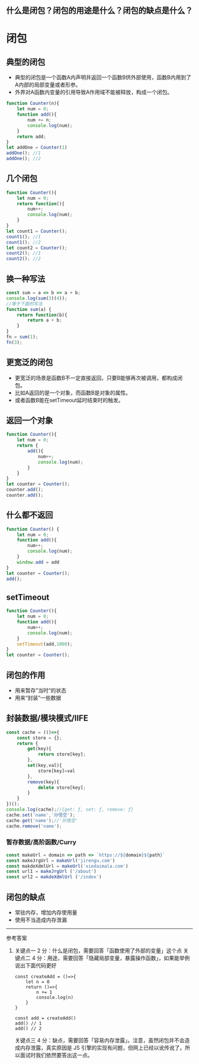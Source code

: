 ## 什么是闭包？闭包的用途是什么？闭包的缺点是什么？

# 闭包

## 典型的闭包

- 典型的闭包是一个函数A内声明并返回一个函数B供外部使用，函数B内用到了A内部的局部变量或者形参。
- 外界对A函数内变量的引用导致A作用域不能被释放，构成一个闭包。

```js
function Counter(n){
    let num = 0;
    function add(){
        num += n;
        console.log(num);
    }
    return add;
}
let addOne = Counter(1)
addOne(); //1
addOne(); //2
```

## 几个闭包

```js
function Counter(){
    let num = 0;
    return function(){
        num++;
        console.log(num);
    }
}
let count1 = Counter();
count1(); //1
count1(); //2
let count2 = Counter();
count2(); //1
count2(); //2
```

## 换一种写法

```js
const sum = a => b => a + b;
console.log(sum(3)(4));
//等于下面的写法
function sum(a) {
    return function(b){
        return a + b;
    }
}
fn = sum(1);
fn(3);
```



## 更宽泛的闭包

- 更宽泛的场景是函数B不一定直接返回，只要B能够再次被调用，都构成闭包。
- 比如A返回的是一个对象，而函数B是对象的属性。
- 或者函数B能在setTimeout延时结束时的触发。

## 返回一个对象

```js
function Counter(){
    let num = 0;
    return {
        add(){
            num++;
            console.log(num);
        }
    }
}
let counter = Counter();
counter.add();
counter.add();
```

## 什么都不返回

```js
function Counter() {
    let num = 0;
    function add(){
        num++;
        console.log(num);
    }
    window.add = add
}
let counter = Counter();
add();
```

## setTimeout

```js
function Counter(){
    let num = 0;
  	function add(){
        num++;
        console.log(num);
    }
    setTimeout(add,1000);
}
let counter = Counter();
```



## 闭包的作用

- 用来暂存”当时“的状态
- 用来“封装”一些数据

## 封装数据/模块模式/IIFE

```js
const cache = (()=>{
    const store = {};
    return {
        get(key){
            return store[key];
        },
        set(key,val){
            store[key]=val
        },
        remove(key){
            delete store[key];
        }
    }
})();
console.log(cache);//{get: ƒ, set: ƒ, remove: ƒ}
cache.set('name','孙悟空');
cache.get('name');//'孙悟空'
cache.remove('name');
```



### 暂存数据/高阶函数/Curry

```js
const makeUrl = domain => path => `https://${domain}${path}`
const makeJrgUrl = makeUrl('jirengu.com')
const makdeXdmlUrl = makeUrl('xiedaimala.com')
const url1 = makeJrgUrl ('/about')
const url2 = makdeXdmlUrl ('/index')
```



## 闭包的缺点

- 常驻内存，增加内存使用量
- 使用不当造成内存泄漏

------------------------------

参考答案

1. 关键点一 2 分：什么是闭包，需要回答「函数使用了外部的变量」这个点
   关键点二 4 分：用途，需要回答「隐藏局部变量，暴露操作函数」，如果能举例说出下面代码更好

   ```
   const createAdd = ()=>{
       let n = 0
       return ()=>{
           n += 1
           console.log(n)
       }
   }
   
   const add = createAdd()
   add() // 1
   add() // 2
   ```

   关键点三 4 分：缺点，需要回答「容易内存泄露」。注意，虽然闭包并不会造成内存泄露，真实原因是 JS 引擎的实现有问题，但网上已经以讹传讹了。所以面试时我们依然要答出这一点。